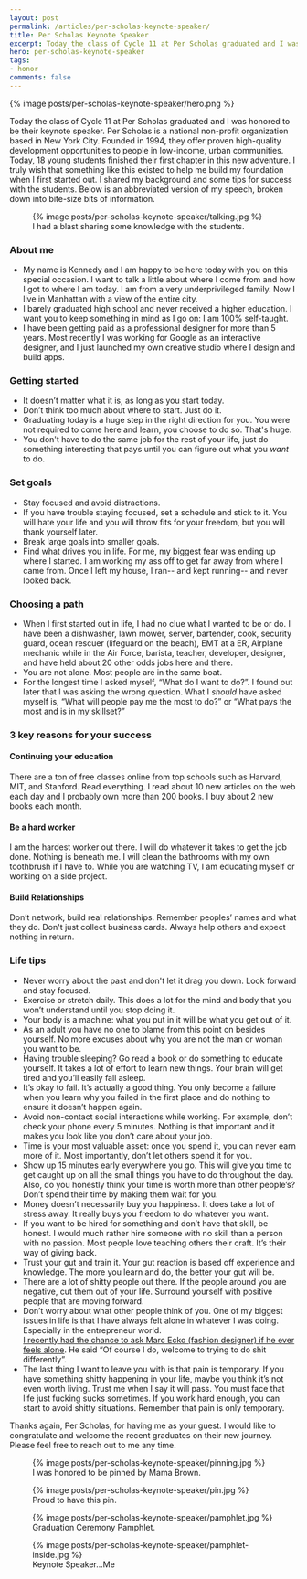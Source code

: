 ```yaml
---
layout: post
permalink: /articles/per-scholas-keynote-speaker/
title: Per Scholas Keynote Speaker
excerpt: Today the class of Cycle 11 at Per Scholas graduated and I was honored to be their keynote speaker.
hero: per-scholas-keynote-speaker
tags:
- honor
comments: false
---
```


<div class="hero">{% image posts/per-scholas-keynote-speaker/hero.png %}</div>

<p>Today the class of Cycle 11 at Per Scholas graduated and I was honored to be their keynote speaker. Per Scholas is a national non-profit organization based in New York City. Founded in 1994, they offer proven high-quality development opportunities to people in low-income, urban communities. Today, 18 young students finished their first chapter in this new adventure. I truly wish that something like this existed to help me build my foundation when I first started out. I shared my background and some tips for success with the students. Below is an abbreviated version of my speech, broken down into bite-size bits of information.</p>

<figure>
{% image posts/per-scholas-keynote-speaker/talking.jpg %}
<figcaption>I had a blast sharing some knowledge with the students.</figcaption>
</figure>

<h3>About me</h3>
<ul>
  <li>My name is Kennedy and I am happy to be here today with you on this special occasion. I want to talk a little about where I come from and how I got to where I am today. I am from a very underprivileged family. Now I live in Manhattan with a view of the entire city.</li>
  <li>I barely graduated high school and never received a higher education. I want you to keep something in mind as I go on: I am 100% self-taught. </li>
  <li>I have been getting paid as a professional designer for more than 5 years. Most recently I was working for Google as an interactive designer, and I just launched my own creative studio where I design and build apps.</li>
</ul>

<h3>Getting started</h3>
<ul>
  <li>It doesn’t matter what it is, as long as you start today.</li>
  <li>Don’t think too much about where to start. Just do it.</li>
  <li>Graduating today is a huge step in the right direction for you. You were not required to come here and learn, you choose to do so. That's huge.</li>
  <li>You don't have to do the same job for the rest of your life, just do something interesting that pays until you can figure out what you <em>want</em> to do.</li>
</ul>

<h3>Set goals</h3>
<ul>
  <li>Stay focused and avoid distractions.</li>
  <li>If you have trouble staying focused, set a schedule and stick to it. You will hate your life and you will throw fits for your freedom, but you will thank yourself later.</li>
  <li>Break large goals into smaller goals.</li>
  <li>Find what drives you in life. For me, my biggest fear was ending up where I started. I am working my ass off to get far away from where I came from. Once I left my house, I ran-- and kept running-- and never looked back. </li>
</ul>

<h3>Choosing a path</h3>
<ul>
  <li>When I first started out in life, I had no clue what I wanted to be or do. I have been a dishwasher, lawn mower, server, bartender, cook, security guard, ocean rescuer (lifeguard on the beach), EMT at a ER, Airplane mechanic while in the Air Force, barista, teacher, developer, designer, and have held about 20 other odds jobs here and there.</li>
  <li>You are not alone. Most people are in the same boat.</li>
  <li>For the longest time I asked myself, “What do I want to do?”. I found out later that I was asking the wrong question. What I <em>should</em> have asked myself is, “What will people pay me the most to do?” or “What pays the most and is in my skillset?”</li>
</ul>

<h3>3 key reasons for your success</h3>
<h4>Continuing your education</h4>
<p>There are a ton of free classes online from top schools such as Harvard, MIT, and Stanford. Read everything. I read about 10 new articles on the web each day and I probably own more than 200 books. I buy about 2 new books each month.</p>
<h4>Be a hard worker</h4>
<p>I am the hardest worker out there. I will do whatever it takes to get the job done. Nothing is beneath me. I will clean the bathrooms with my own toothbrush if I have to. While you are watching TV, I am educating myself or working on a side project.</p>
<h4>Build Relationships</h4>
<p>Don’t network, build real relationships. Remember peoples’ names and what they do. Don't just collect business cards. Always help others and expect nothing in return.</p>

<h3>Life tips</h3>
<ul>
  <li>Never worry about the past and don't let it drag you down. Look forward and stay focused.</li>
  <li>Exercise or stretch daily. This does a lot for the mind and body that you won’t understand until you stop doing it.</li>
  <li>Your body is a machine: what you put in it will be what you get out of it.</li>
  <li>As an adult you have no one to blame from this point on besides yourself. No more excuses about why you are not the man or woman you want to be.</li>
  <li>Having trouble sleeping? Go read a book or do something to educate yourself. It takes a lot of effort to learn new things. Your brain will get tired and you’ll easily fall asleep.</li>
  <li>It’s okay to fail. It’s actually a good thing. You only become a failure when you learn why you failed in the first place and do nothing to ensure it doesn’t happen again.</li>
  <li>Avoid non-contact social interactions while working. For example, don’t check your phone every 5 minutes. Nothing is that important and it makes you look like you don’t care about your job.</li>
  <li>Time is your most valuable asset: once you spend it, you can never earn more of it. Most importantly, don’t let others spend it for you.</li>
  <li>Show up 15 minutes early everywhere you go. This will give you time to get caught up on all the small things you have to do throughout the day. Also, do you honestly think your time is worth more than other people’s? Don’t spend their time by making them wait for you.</li>
  <li>Money doesn’t necessarily buy you happiness. It does take a lot of stress away. It really buys you freedom to do whatever you want.</li>
  <li>If you want to be hired for something and don’t have that skill, be honest. I would much rather hire someone with no skill than a person with no passion. Most people love teaching others their craft. It’s their way of giving back.</li>
  <li>Trust your gut and train it. Your gut reaction is based off experience and knowledge. The more you learn and do, the better your gut will be.</li>
  <li>There are a lot of shitty people out there. If the people around you are negative, cut them out of your life. Surround yourself with positive people that are moving forward.</li>
  <li>Don’t worry about what other people think of you. One of my biggest issues in life is that I have always felt alone in whatever I was doing. Especially in the entrepreneur world.</li> <a href="https://www.youtube.com/watch?v=b7oLy8lhKew&feature=youtu.be&t=2755">I recently had the chance to ask Marc Ecko (fashion designer) if he ever feels alone</a>. He said “Of course I do, welcome to trying to do shit differently”.</li>
  <li>The last thing I want to leave you with is that pain is temporary. If you have something shitty happening in your life, maybe you think it’s not even worth living. Trust me when I say it will pass. You must face that life just fucking sucks sometimes. If you work hard enough, you can start to avoid shitty situations. Remember that pain is only temporary.</li>
</ul>

<p>Thanks again, Per Scholas, for having me as your guest. I would like to congratulate and welcome the recent graduates on their new journey. Please feel free to reach out to me any time.</p>

<figure>
{% image posts/per-scholas-keynote-speaker/pinning.jpg %}
<figcaption>I was honored to be pinned by Mama Brown.</figcaption>
</figure>

<figure>
{% image posts/per-scholas-keynote-speaker/pin.jpg %}
<figcaption>Proud to have this pin.</figcaption>
</figure>

<figure>
{% image posts/per-scholas-keynote-speaker/pamphlet.jpg %}
<figcaption>Graduation Ceremony Pamphlet.</figcaption>
</figure>

<figure>
{% image posts/per-scholas-keynote-speaker/pamphlet-inside.jpg %}
<figcaption>Keynote Speaker...Me</figcaption>
</figure>
